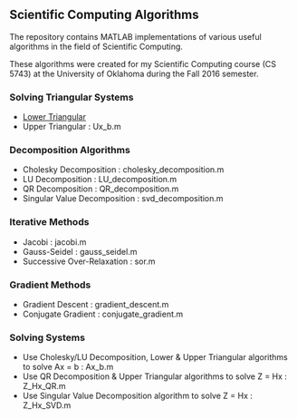 ## Scientific Computing Algorithms

The repository contains MATLAB implementations of various useful algorithms in the field of Scientific Computing. 

These algorithms were created for my Scientific Computing course (CS 5743) at the University of Oklahoma during the Fall 2016 semester.

### Solving Triangular Systems

* [Lower Triangular](../blob/master/Lx_b.m)
* Upper Triangular : Ux_b.m

### Decomposition Algorithms

* Cholesky Decomposition : cholesky_decomposition.m
* LU Decomposition : LU_decomposition.m
* QR Decomposition : QR_decomposition.m
* Singular Value Decomposition : svd_decomposition.m

### Iterative Methods

* Jacobi : jacobi.m
* Gauss-Seidel : gauss_seidel.m
* Successive Over-Relaxation : sor.m

### Gradient Methods

* Gradient Descent : gradient_descent.m
* Conjugate Gradient : conjugate_gradient.m

### Solving Systems 

* Use Cholesky/LU Decomposition, Lower & Upper Triangular algorithms to solve Ax = b : Ax_b.m
* Use QR Decomposition & Upper Triangular algorithms to solve Z = Hx : Z_Hx_QR.m
* Use Singular Value Decomposition algorithm to solve Z = Hx : Z_Hx_SVD.m
